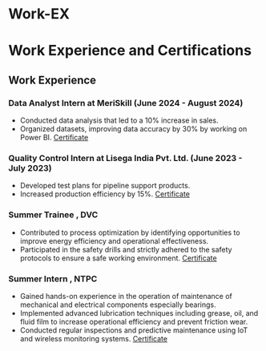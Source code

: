 # Work-EX
# Work Experience and Certifications

## Work Experience
### Data Analyst Intern at MeriSkill (June 2024 - August 2024)
- Conducted data analysis that led to a 10% increase in sales.
- Organized datasets, improving data accuracy by 30% by working on Power BI.
[Certificate](https://github.com/Reet521/Work-EX/blob/main/Reetam%20Das%20MSC.pdf)
### Quality Control Intern at Lisega India Pvt. Ltd. (June 2023 - July 2023)
- Developed test plans for pipeline support products.
- Increased production efficiency by 15%.
  [Certificate](https://github.com/Reet521/Work-EX/blob/main/20230905100506.pdf)
### Summer Trainee , DVC
- Contributed to process optimization by identifying opportunities to improve energy efficiency and operational effectiveness.
- Participated in the safety drills and strictly adhered to the safety protocols to ensure a safe working environment.
  [Certificate](https://github.com/Reet521/Work-EX/blob/main/reetam.pdf)
### Summer Intern , NTPC
- Gained hands-on experience in the operation of maintenance of mechanical and electrical components especially bearings.
- Implemented advanced lubrication techniques including grease, oil, and fluid film to increase operational efficiency and prevent friction wear.
- Conducted regular inspections and predictive maintenance using IoT and wireless monitoring systems.
  [Certificate](https://github.com/Reet521/Work-EX/blob/main/VT-PROD-166%20(1).pdf)
 

